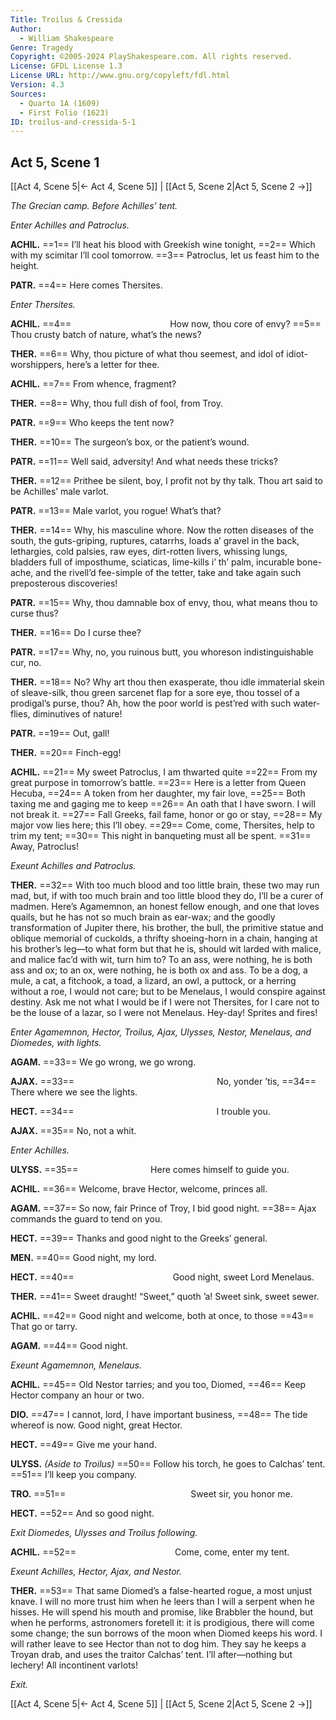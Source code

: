 ```yaml
---
Title: Troilus & Cressida
Author: 
  - William Shakespeare
Genre: Tragedy
Copyright: ©2005-2024 PlayShakespeare.com. All rights reserved.
License: GFDL License 1.3
License URL: http://www.gnu.org/copyleft/fdl.html
Version: 4.3
Sources:
  - Quarto 1A (1609)
  - First Folio (1623)
ID: troilus-and-cressida-5-1
---
```


## Act 5, Scene 1
[[Act 4, Scene 5|← Act 4, Scene 5]] | [[Act 5, Scene 2|Act 5, Scene 2 →]]

*The Grecian camp. Before Achilles’ tent.*

*Enter Achilles and Patroclus.*

**ACHIL.**
==1== I’ll heat his blood with Greekish wine tonight,
==2== Which with my scimitar I’ll cool tomorrow.
==3== Patroclus, let us feast him to the height.

**PATR.**
==4== Here comes Thersites.

*Enter Thersites.*

**ACHIL.**
==4==            How now, thou core of envy?
==5== Thou crusty batch of nature, what’s the news?

**THER.**
==6== Why, thou picture of what thou seemest, and idol of idiot-worshippers, here’s a letter for thee.

**ACHIL.**
==7== From whence, fragment?

**THER.**
==8== Why, thou full dish of fool, from Troy.

**PATR.**
==9== Who keeps the tent now?

**THER.**
==10== The surgeon’s box, or the patient’s wound.

**PATR.**
==11== Well said, adversity! And what needs these tricks?

**THER.**
==12== Prithee be silent, boy, I profit not by thy talk. Thou art said to be Achilles’ male varlot.

**PATR.**
==13== Male varlot, you rogue! What’s that?

**THER.**
==14== Why, his masculine whore. Now the rotten diseases of the south, the guts-griping, ruptures, catarrhs, loads a’ gravel in the back, lethargies, cold palsies, raw eyes, dirt-rotten livers, whissing lungs, bladders full of imposthume, sciaticas, lime-kills i’ th’ palm, incurable bone-ache, and the rivell’d fee-simple of the tetter, take and take again such preposterous discoveries!

**PATR.**
==15== Why, thou damnable box of envy, thou, what means thou to curse thus?

**THER.**
==16== Do I curse thee?

**PATR.**
==17== Why, no, you ruinous butt, you whoreson indistinguishable cur, no.

**THER.**
==18== No? Why art thou then exasperate, thou idle immaterial skein of sleave-silk, thou green sarcenet flap for a sore eye, thou tossel of a prodigal’s purse, thou? Ah, how the poor world is pest’red with such water-flies, diminutives of nature!

**PATR.**
==19== Out, gall!

**THER.**
==20== Finch-egg!

**ACHIL.**
==21== My sweet Patroclus, I am thwarted quite
==22== From my great purpose in tomorrow’s battle.
==23== Here is a letter from Queen Hecuba,
==24== A token from her daughter, my fair love,
==25== Both taxing me and gaging me to keep
==26== An oath that I have sworn. I will not break it.
==27== Fall Greeks, fail fame, honor or go or stay,
==28== My major vow lies here; this I’ll obey.
==29== Come, come, Thersites, help to trim my tent;
==30== This night in banqueting must all be spent.
==31== Away, Patroclus!

*Exeunt Achilles and Patroclus.*

**THER.**
==32== With too much blood and too little brain, these two may run mad, but, if with too much brain and too little blood they do, I’ll be a curer of madmen. Here’s Agamemnon, an honest fellow enough, and one that loves quails, but he has not so much brain as ear-wax; and the goodly transformation of Jupiter there, his brother, the bull, the primitive statue and oblique memorial of cuckolds, a thrifty shoeing-horn in a chain, hanging at his brother’s leg—to what form but that he is, should wit larded with malice, and malice fac’d with wit, turn him to? To an ass, were nothing, he is both ass and ox; to an ox, were nothing, he is both ox and ass. To be a dog, a mule, a cat, a fitchook, a toad, a lizard, an owl, a puttock, or a herring without a roe, I would not care; but to be Menelaus, I would conspire against destiny. Ask me not what I would be if I were not Thersites, for I care not to be the louse of a lazar, so I were not Menelaus. Hey-day! Sprites and fires!

*Enter Agamemnon, Hector, Troilus, Ajax, Ulysses, Nestor, Menelaus, and Diomedes, with lights.*

**AGAM.**
==33== We go wrong, we go wrong.

**AJAX.**
==33==                 No, yonder ’tis,
==34== There where we see the lights.

**HECT.**
==34==                 I trouble you.

**AJAX.**
==35== No, not a whit.

*Enter Achilles.*

**ULYSS.**
==35==         Here comes himself to guide you.

**ACHIL.**
==36== Welcome, brave Hector, welcome, princes all.

**AGAM.**
==37== So now, fair Prince of Troy, I bid good night.
==38== Ajax commands the guard to tend on you.

**HECT.**
==39== Thanks and good night to the Greeks’ general.

**MEN.**
==40== Good night, my lord.

**HECT.**
==40==            Good night, sweet Lord Menelaus.

**THER.**
==41== Sweet draught! “Sweet,” quoth ’a! Sweet sink, sweet sewer.

**ACHIL.**
==42== Good night and welcome, both at once, to those
==43== That go or tarry.

**AGAM.**
==44== Good night.

*Exeunt Agamemnon, Menelaus.*

**ACHIL.**
==45== Old Nestor tarries; and you too, Diomed,
==46== Keep Hector company an hour or two.

**DIO.**
==47== I cannot, lord, I have important business,
==48== The tide whereof is now. Good night, great Hector.

**HECT.**
==49== Give me your hand.

**ULYSS.**
*(Aside to Troilus)*
==50== Follow his torch, he goes to Calchas’ tent.
==51== I’ll keep you company.

**TRO.**
==51==               Sweet sir, you honor me.

**HECT.**
==52== And so good night.

*Exit Diomedes, Ulysses and Troilus following.*

**ACHIL.**
==52==            Come, come, enter my tent.

*Exeunt Achilles, Hector, Ajax, and Nestor.*

**THER.**
==53== That same Diomed’s a false-hearted rogue, a most unjust knave. I will no more trust him when he leers than I will a serpent when he hisses. He will spend his mouth and promise, like Brabbler the hound, but when he performs, astronomers foretell it: it is prodigious, there will come some change; the sun borrows of the moon when Diomed keeps his word. I will rather leave to see Hector than not to dog him. They say he keeps a Troyan drab, and uses the traitor Calchas’ tent. I’ll after—nothing but lechery! All incontinent varlots!

*Exit.*

[[Act 4, Scene 5|← Act 4, Scene 5]] | [[Act 5, Scene 2|Act 5, Scene 2 →]]